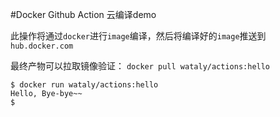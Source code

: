 #Docker Github Action 云编译demo

此操作将通过`docker`进行`image`编译，然后将编译好的`image`推送到`hub.docker.com`

最终产物可以拉取镜像验证： `docker pull wataly/actions:hello`

```shell
$ docker run wataly/actions:hello
Hello, Bye-bye~~
$
```